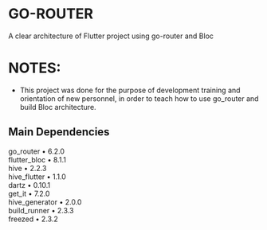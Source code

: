 # GO-ROUTER

A clear architecture of Flutter project using go-router and Bloc

# NOTES:

- This project was done for the purpose of development training and orientation of new 
personnel, in order to teach how to use go_router and build Bloc architecture.

## Main Dependencies

go_router • 6.2.0 <br>
flutter_bloc • 8.1.1 <br>
hive • 2.2.3 <br>
hive_flutter • 1.1.0 <br>
dartz • 0.10.1 <br>
get_it • 7.2.0 <br>
hive_generator • 2.0.0 <br>
build_runner • 2.3.3 <br>
freezed • 2.3.2 <br>
